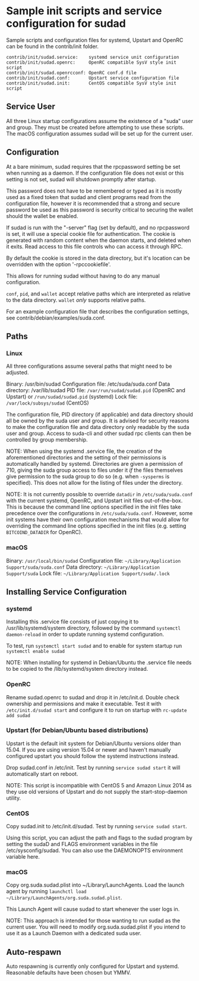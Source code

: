 Sample init scripts and service configuration for sudad
==========================================================

Sample scripts and configuration files for systemd, Upstart and OpenRC
can be found in the contrib/init folder.

    contrib/init/sudad.service:    systemd service unit configuration
    contrib/init/sudad.openrc:     OpenRC compatible SysV style init script
    contrib/init/sudad.openrcconf: OpenRC conf.d file
    contrib/init/sudad.conf:       Upstart service configuration file
    contrib/init/sudad.init:       CentOS compatible SysV style init script

Service User
---------------------------------

All three Linux startup configurations assume the existence of a "suda" user
and group.  They must be created before attempting to use these scripts.
The macOS configuration assumes sudad will be set up for the current user.

Configuration
---------------------------------

At a bare minimum, sudad requires that the rpcpassword setting be set
when running as a daemon.  If the configuration file does not exist or this
setting is not set, sudad will shutdown promptly after startup.

This password does not have to be remembered or typed as it is mostly used
as a fixed token that sudad and client programs read from the configuration
file, however it is recommended that a strong and secure password be used
as this password is security critical to securing the wallet should the
wallet be enabled.

If sudad is run with the "-server" flag (set by default), and no rpcpassword is set,
it will use a special cookie file for authentication. The cookie is generated with random
content when the daemon starts, and deleted when it exits. Read access to this file
controls who can access it through RPC.

By default the cookie is stored in the data directory, but it's location can be overridden
with the option '-rpccookiefile'.

This allows for running sudad without having to do any manual configuration.

`conf`, `pid`, and `wallet` accept relative paths which are interpreted as
relative to the data directory. `wallet` *only* supports relative paths.

For an example configuration file that describes the configuration settings,
see contrib/debian/examples/suda.conf.

Paths
---------------------------------

### Linux

All three configurations assume several paths that might need to be adjusted.

Binary:              /usr/bin/sudad
Configuration file:  /etc/suda/suda.conf
Data directory:      /var/lib/sudad
PID file:            `/var/run/sudad/sudad.pid` (OpenRC and Upstart) or `/run/sudad/sudad.pid` (systemd)
Lock file:           `/var/lock/subsys/sudad` (CentOS)

The configuration file, PID directory (if applicable) and data directory
should all be owned by the suda user and group.  It is advised for security
reasons to make the configuration file and data directory only readable by the
suda user and group.  Access to suda-cli and other sudad rpc clients
can then be controlled by group membership.

NOTE: When using the systemd .service file, the creation of the aforementioned
directories and the setting of their permissions is automatically handled by
systemd. Directories are given a permission of 710, giving the suda group
access to files under it _if_ the files themselves give permission to the
suda group to do so (e.g. when `-sysperms` is specified). This does not allow
for the listing of files under the directory.

NOTE: It is not currently possible to override `datadir` in
`/etc/suda/suda.conf` with the current systemd, OpenRC, and Upstart init
files out-of-the-box. This is because the command line options specified in the
init files take precedence over the configurations in
`/etc/suda/suda.conf`. However, some init systems have their own
configuration mechanisms that would allow for overriding the command line
options specified in the init files (e.g. setting `BITCOIND_DATADIR` for
OpenRC).

### macOS

Binary:              `/usr/local/bin/sudad`
Configuration file:  `~/Library/Application Support/suda/suda.conf`
Data directory:      `~/Library/Application Support/suda`
Lock file:           `~/Library/Application Support/suda/.lock`

Installing Service Configuration
-----------------------------------

### systemd

Installing this .service file consists of just copying it to
/usr/lib/systemd/system directory, followed by the command
`systemctl daemon-reload` in order to update running systemd configuration.

To test, run `systemctl start sudad` and to enable for system startup run
`systemctl enable sudad`

NOTE: When installing for systemd in Debian/Ubuntu the .service file needs to be copied to the /lib/systemd/system directory instead.

### OpenRC

Rename sudad.openrc to sudad and drop it in /etc/init.d.  Double
check ownership and permissions and make it executable.  Test it with
`/etc/init.d/sudad start` and configure it to run on startup with
`rc-update add sudad`

### Upstart (for Debian/Ubuntu based distributions)

Upstart is the default init system for Debian/Ubuntu versions older than 15.04. If you are using version 15.04 or newer and haven't manually configured upstart you should follow the systemd instructions instead.

Drop sudad.conf in /etc/init.  Test by running `service sudad start`
it will automatically start on reboot.

NOTE: This script is incompatible with CentOS 5 and Amazon Linux 2014 as they
use old versions of Upstart and do not supply the start-stop-daemon utility.

### CentOS

Copy sudad.init to /etc/init.d/sudad. Test by running `service sudad start`.

Using this script, you can adjust the path and flags to the sudad program by
setting the sudaD and FLAGS environment variables in the file
/etc/sysconfig/sudad. You can also use the DAEMONOPTS environment variable here.

### macOS

Copy org.suda.sudad.plist into ~/Library/LaunchAgents. Load the launch agent by
running `launchctl load ~/Library/LaunchAgents/org.suda.sudad.plist`.

This Launch Agent will cause sudad to start whenever the user logs in.

NOTE: This approach is intended for those wanting to run sudad as the current user.
You will need to modify org.suda.sudad.plist if you intend to use it as a
Launch Daemon with a dedicated suda user.

Auto-respawn
-----------------------------------

Auto respawning is currently only configured for Upstart and systemd.
Reasonable defaults have been chosen but YMMV.
